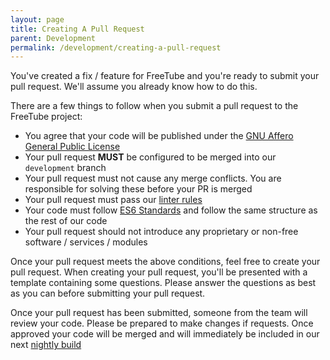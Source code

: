 ```yaml
---
layout: page
title: Creating A Pull Request
parent: Development
permalink: /development/creating-a-pull-request
---
```


You've created a fix / feature for FreeTube and you're ready to submit your pull request. We'll assume you already know how to do this.

There are a few things to follow when you submit a pull request to the FreeTube project:

- You agree that your code will be published under the [GNU Affero General Public License](https://www.gnu.org/licenses/agpl-3.0.html)
- Your pull request **MUST** be configured to be merged into our `development` branch
- Your pull request must not cause any merge conflicts. You are responsible for solving these before your PR is merged
- Your pull request must pass our [linter rules](http://127.0.0.1:4000/development/getting-started/#linting)
- Your code must follow [ES6 Standards](http://es6-features.org/) and follow the same structure as the rest of our code
- Your pull request should not introduce any proprietary or non-free software / services / modules

Once your pull request meets the above conditions, feel free to create your pull request. When creating your pull request, you'll be presented with a template containing some questions. Please answer the questions as best as you can before submitting your pull request.

Once your pull request has been submitted, someone from the team will review your code. Please be prepared to make changes if requests. Once approved your code will be merged and will immediately be included in our next [nightly build](/development/nightly-builds)
